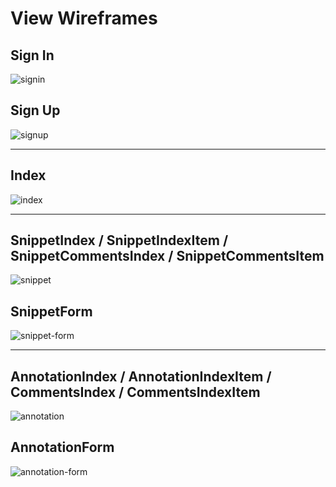 # View Wireframes

## Sign In
![signin][signin]

## Sign Up
![signup][signup]

___

## Index
![index][index]

___

## SnippetIndex / SnippetIndexItem / SnippetCommentsIndex / SnippetCommentsItem
![snippet][snippet]

## SnippetForm
![snippet-form][snippet-form]

___

## AnnotationIndex / AnnotationIndexItem / CommentsIndex / CommentsIndexItem
![annotation][annotation]

## AnnotationForm
![annotation-form][annotation-form]

[signin]: ./wireframes/Signin.png
[signup]: ./wireframes/Signup.png
[index]: ./wireframes/Index.png
[annotation]: ./wireframes/AnnotationIndex.png
[annotation-form]: ./wireframes/AnnotationForm.png
[snippet]: ./wireframes/SnippetIndex.png
[snippet-form]: ./wireframes/SnippetForm.png
